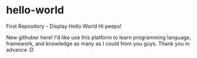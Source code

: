 # hello-world
First Repository - Display Hello World
Hi peeps!

New githuber here! I'd like use this platform to learn programming language, framework, and knowledge as many as I could from you guys.
Thank you in advance :D
